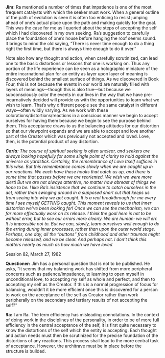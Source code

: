<p><strong>Jim:</strong> Ra mentioned a number of times that impatience is one of the most frequent catalysts with which the seeker must work. When a general outline of the path of evolution is seen it is often too enticing to resist jumping ahead of one’s actual place upon the path and making quickly for the goal. This was the case for me as I queried about the steps of accepting the self which I had discovered in my own seeking. Ra’s suggestion to carefully place the foundation of one’s house before hanging the roof seems sound. It brings to mind the old saying, “There is never time enough to do a thing right the first time, but there is always time enough to do it over.”</p>
<p>Note also how any thought and action, when carefully scrutinized, can lead one to the basic distortions or lessons that one is working on. Thus any portion of the life experience can be seen as a holographic miniature of the entire incarnational plan for an entity as layer upon layer of meaning is discovered behind the smallest surface of things. As we discovered in Book Four, this is not because the events in our world are naturally filled with layers of meanings—though this is also true—but because we subconsciously color the events in our lives in the way that we have pre-incarnatively decided will provide us with the opportunities to learn what we wish to learn. That’s why different people see the same catalyst in different ways—often wildly varying. As we work with these colorations/distortions/reactions in a conscious manner we begin to accept ourselves for having them because we begin to see the purpose behind them. This acceptance draws to us the balancing attitudes for our distortion so that our viewpoint expands and we are able to accept and love another part of the Creator which was previously not accepted and loved. Love, then, is the potential product of any distortion.</p>
<p><em><strong>Carla:</strong> The course of spiritual seeking is often unclear, and seekers are always looking hopefully for some single point of clarity to hold against the universe as yardstick. Certainly, the remembrance of Love Itself suffices in this wise. But this remembrance comes slowly when we are caught up in our reactions. We each have these hooks that catch us up, and there is some time that passes before we are reoriented. We wish we were more alert! But we are not always attentive, no matter how abreast of things we hope to be. I like Ra’s insistence that we continue to catch ourselves in the act, rather than swinging around in a supposed short cut that keeps us from seeing into why we got caught. It is a real breakthrough for me every time I see myself GETTING caught. This moment reveals to us that inner distortion we’ve been looking for! Once we can see the mechanism, we can far more effectually work on its release. I think the goal here is not to be without error, but to see our errors more clearly. We are human: we will err. It is impossible not to. But we can, slowly, learn ourselves well enough to do the erring during inner processes, rather than upon the outer world stage. Perhaps, one day, all the “buttons” from childhood and other traumas might become released, and we be clear. And perhaps not. I don’t think this matters nearly as much as how much we have loved.</em></p>
<p class="transcript-sub-title">Session 82, March 27, 1982</p>
<p><strong>Questioner:</strong> Jim has a personal question that is not to be published. He asks, “It seems that my balancing work has shifted from more peripheral concerns such as patience/impatience, to learning to open myself in unconditional love, to accepting my self as whole and perfect, and then to accepting my self as the Creator. If this is a normal progression of focus for balancing, wouldn’t it be more efficient once this is discovered for a person to work on the acceptance of the self as Creator rather than work peripherally on the secondary and tertiary results of not accepting the self?”</p>
<p><strong>Ra:</strong> I am Ra. The term efficiency has misleading connotations. In the context of doing work in the disciplines of the personality, in order to be of more full efficiency in the central acceptance of the self, it is first quite necessary to know the distortions of the self which the entity is accepting. Each thought and action needs must then be scrutinized for the precise foundation of the distortions of any reactions. This process shall lead to the more central task of acceptance. However, the architrave must be in place before the structure is builded.</p>